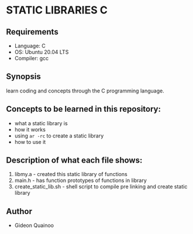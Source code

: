 # STATIC LIBRARIES C

## Requirements
* Language: C
* OS: Ubuntu 20.04 LTS
* Compiler: gcc

## Synopsis
learn coding and concepts through the C programming language.

## Concepts to be learned in this repository:
* what a static library is
* how it works
* using `ar -rc` to create a static library
* how to use it

## Description of what each file shows:
1. libmy.a - created this static library of functions
2. main.h - has function prototypes of functions in library
3. create_static_lib.sh - shell script to compile pre linking and create static library

## Author
* Gideon Quainoo
